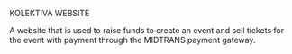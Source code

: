 KOLEKTIVA WEBSITE

A website that is used to raise funds to create an event and sell tickets for the event with payment through the MIDTRANS payment gateway.
